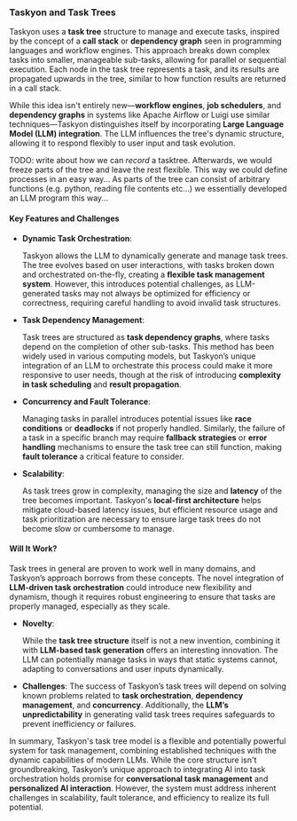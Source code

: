 ### Taskyon and Task Trees

Taskyon uses a **task tree** structure to manage and execute tasks, inspired by the concept of a **call stack** or **dependency graph** seen in programming languages and workflow engines. This approach breaks down complex tasks into smaller, manageable sub-tasks, allowing for parallel or sequential execution. Each node in the task tree represents a task, and its results are propagated upwards in the tree, similar to how function results are returned in a call stack.

While this idea isn't entirely new—**workflow engines**, **job schedulers**, and **dependency graphs** in systems like Apache Airflow or Luigi use similar techniques—Taskyon distinguishes itself by incorporating **Large Language Model (LLM) integration**. The LLM influences the tree's dynamic structure, allowing it to respond flexibly to user input and task evolution.

TODO: write about how we can _record_ a tasktree. Afterwards, we would freeze parts of the tree and leave
    the rest flexible. This way we could define processes in an easy way...
    As parts of the tree can consist of arbitrary functions (e.g. python, reading file contents etc...)
    we essentially developed an LLM program this way...

#### Key Features and Challenges

- **Dynamic Task Orchestration**:

  Taskyon allows the LLM to dynamically generate and manage task trees. The tree evolves based on user interactions, with tasks broken down and orchestrated on-the-fly, creating a **flexible task management system**. However, this introduces potential challenges, as LLM-generated tasks may not always be optimized for efficiency or correctness, requiring careful handling to avoid invalid task structures.

- **Task Dependency Management**:

  Task trees are structured as **task dependency graphs**, where tasks depend on the completion of other sub-tasks. This method has been widely used in various computing models, but Taskyon’s unique integration of an LLM to orchestrate this process could make it more responsive to user needs, though at the risk of introducing **complexity in task scheduling** and **result propagation**.

- **Concurrency and Fault Tolerance**:

  Managing tasks in parallel introduces potential issues like **race conditions** or **deadlocks** if not properly handled. Similarly, the failure of a task in a specific branch may require **fallback strategies** or **error handling** mechanisms to ensure the task tree can still function, making **fault tolerance** a critical feature to consider.

- **Scalability**:

  As task trees grow in complexity, managing the size and **latency** of the tree becomes important. Taskyon's **local-first architecture** helps mitigate cloud-based latency issues, but efficient resource usage and task prioritization are necessary to ensure large task trees do not become slow or cumbersome to manage.

#### Will It Work?

Task trees in general are proven to work well in many domains, and Taskyon’s approach borrows from these concepts. The novel integration of **LLM-driven task orchestration** could introduce new flexibility and dynamism, though it requires robust engineering to ensure that tasks are properly managed, especially as they scale.

- **Novelty**:

  While the **task tree structure** itself is not a new invention, combining it with **LLM-based task generation** offers an interesting innovation. The LLM can potentially manage tasks in ways that static systems cannot, adapting to conversations and user inputs dynamically.

- **Challenges**:
  The success of Taskyon’s task trees will depend on solving known problems related to **task orchestration**, **dependency management**, and **concurrency**. Additionally, the **LLM’s unpredictability** in generating valid task trees requires safeguards to prevent inefficiency or failures.

In summary, Taskyon's task tree model is a flexible and potentially powerful system for task management, combining established techniques with the dynamic capabilities of modern LLMs. While the core structure isn't groundbreaking, Taskyon’s unique approach to integrating AI into task orchestration holds promise for **conversational task management** and **personalized AI interaction**. However, the system must address inherent challenges in scalability, fault tolerance, and efficiency to realize its full potential.
